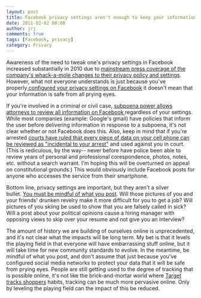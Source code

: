 ```yaml
---
layout: post
title: Facebook privacy settings aren't enough to keep your information safe
date: 2011-02-02 00:08
author: jrj
comments: true
tags: [Facebook, privacy]
category: Privacy
---
```

Awareness of the need to tweak one's privacy settings in Facebook increased substantially in 2010 due to <a href="http://www.time.com/time/business/article/0,8599,1990582,00.html" target="_blank">mainstream press coverage of the company's whack-a-mole changes to their privacy policy and settings</a>. However, what not everyone understands is just because you've properly<a href="http://www.ehow.com/how_5083146_set-facebook-privacy-settings.html" target="_blank"> configured your privacy settings on Facebook</a> it doesn't mean that your information is safe from all prying eyes.

If you're involved in a criminal or civil case, <a href="http://www.net-security.org/secworld.php?id=10524">subpoena power allows attorneys to review all information on Facebook</a><a href="http://blog.jrj.org/" target="_blank"> </a>regardless of your settings. While most companies (example: Google's gmail) have policies that inform the user before delivering information in response to a subpoena, it's not clear whether or not Facebook does this. Also, keep in mind that if you're arrested <a href="http://articles.cnn.com/2011-01-05/tech/search.warrant.phone.gahran_1_cell-phone-text-message-drug-deal?_s=PM:TECH" target="_blank">courts have ruled that every piece of data on your cell phone can be reviewed as "incidental to your arrest"</a> and used against you in court. (This is rediculous, by the way-- never before have police been able to review years of personal and professional corespondence, photos, notes, etc. without a search warrant. I'm hoping this will be overturned on appeal on constitutional grounds.) This would obviously include Facebook posts for anyone who accesses the service from their smartphone.

Bottom line, privacy settings are important, but they aren't a silver bullet. <a href="http://www.forbes.com/2009/09/28/twitter-facebook-myspace-technology-personal-social-media.html">You must be mindful of what you post</a>. Will those pictures of you and your friends' drunken revelry make it more difficult for you to get a job? Will pictures of you skiing be used to show that you are falsely called in sick? Will a post about your political opinions cause a hiring manager with opposing views to skip over your resume and not give you an interview?

The amount of history we are building of ourselves online is unprecedented, and it's not clear what the impacts will be long term. My bet is that it levels the playing field in that everyone will have embarrassing stuff online, but it will take time for new community standards to evolve. In the meantime, be mindful of what you post, and don't assume that just because you've configured social media networks to protect your data that it will be safe from prying eyes. People are still getting used to the degree of tracking that is possible online, it's not like the brick-and-mortar world where <a href="http://privacycast.com/target-creepy-learning-intimate-details-about-shoppers/">Target tracks shoppers</a> habits, tracking can be much more pervasive online. Only by leveling the playing field can the impact of this be reduced.
